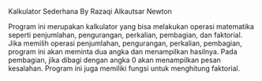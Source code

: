 Kalkulator Sederhana
By Razaqi Alkautsar
Newton

Program ini merupakan kalkulator yang bisa melakukan operasi matematika seperti penjumlahan, pengurangan, perkalian, pembagian, dan faktorial.
Jika memilih operasi penjumlahan, pengurangan, perkalian, pembagian, program ini akan meminta dua angka dan menampilkan hasilnya.
Pada pembagian, jika dibagi dengan angka 0 akan menampilkan pesan kesalahan.
Program ini juga memiliki fungsi untuk menghitung faktorial.
